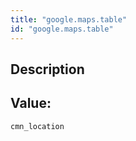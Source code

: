 ```yaml
---
title: "google.maps.table"
id: "google.maps.table"
---
```

## Description



## Value: 
```
cmn_location
```